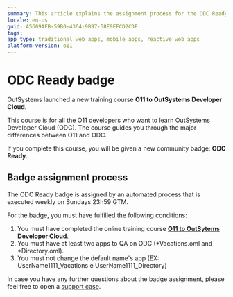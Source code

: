 ```yaml
---
summary: This article explains the assignment process for the ODC Ready badge. 
locale: en-us
guid: A5609AFB-59B0-4364-9B97-58E9EFCD2CDE
tags: 
app_type: traditional web apps, mobile apps, reactive web apps
platform-version: o11
---
```


# ODC Ready badge

OutSystems launched a new training course **O11 to OutSystems Developer Cloud**.

This course is for all the O11 developers who want to learn OutSystems Developer Cloud (ODC). The course guides you through the major differences between O11 and ODC.

If you complete this course, you will be given a new community badge: **ODC Ready**.


## Badge assignment process

<div class="info" markdown="1">

The ODC Ready badge is assigned by an automated process that is executed weekly on Sundays 23h59 GTM. 

</div>

For the badge, you must have fulfilled the following conditions:
1. You must have completed the online training course [**O11 to OutSytems Developer Cloud**](https://www.outsystems.com/training/courses/206/from-o11-to-project-neo/).
2. You must have at least two apps to QA on ODC (*Vacations.oml and *Directory.oml).
3. You must not change the default name's app (EX: UserName1111_Vacations e UserName1111_Directory)

In case you have any further questions about the badge assignment, please feel free to open a [support case](https://www.outsystems.com/SPP_Ticket_UI/open-support-case).
